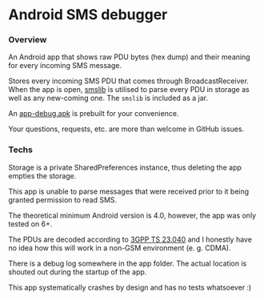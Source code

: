 # Android SMS debugger

### Overview
An Android app that shows raw PDU bytes (hex dump) and their meaning for every incoming SMS message. 

Stores every incoming SMS PDU that comes through BroadcastReceiver. When the app is open, [smslib](https://github.com/tdelenikas/smslib/) is utilised to parse every PDU in storage as well as any new-coming one. The `smslib` is included as a jar.

An [app-debug.apk](https://github.com/jimni/android-sms-debugger/blob/master/app-debug.apk) is prebuilt for your convenience.

Your questions, requests, etc. are more than welcome in GitHub issues.

### Techs
Storage is a private SharedPreferences instance, thus deleting the app empties the storage.

This app is unable to parse messages that were received prior to it being granted permission to read SMS.

The theoretical minimum Android version is 4.0, however, the app was only tested on 6+.

The PDUs are decoded according to [3GPP TS 23.040](https://portal.3gpp.org/desktopmodules/Specifications/SpecificationDetails.aspx?specificationId=747) and I honestly have no idea how this will work in a non-GSM environment (e. g. CDMA).

There is a debug log somewhere in the app folder. The actual location is shouted out during the startup of the app.

This app systematically crashes by design and has no tests whatsoever :)
